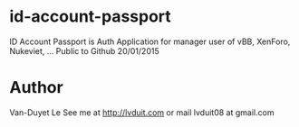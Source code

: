 # id-account-passport
ID Account Passport is Auth Application for manager user of vBB, XenForo, Nukeviet, ...
Public to Github 20/01/2015

# Author
Van-Duyet Le 
See me at http://lvduit.com or mail lvduit08 at gmail.com 

